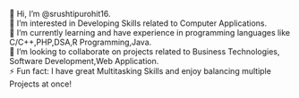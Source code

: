 👋 Hi, I’m @srushtipurohit16.<br>
👀 I’m interested in Developing Skills related to Computer Applications.<br>
🌱 I’m currently learning and have experience in programming languages like C/C++,PHP,DSA,R Programming,Java.<br>
💞 I’m looking to collaborate on projects related to Business Technologies, Software Development,Web Application.<br>
⚡ Fun fact: I have great Multitasking Skills and enjoy balancing multiple Projects at once!<br>

<!---
srushtipurohit16/srushtipurohit16 is a ✨ special ✨ repository because its `README.md` (this file) appears on your GitHub profile.
You can click the Preview link to take a look at your changes.
--->
